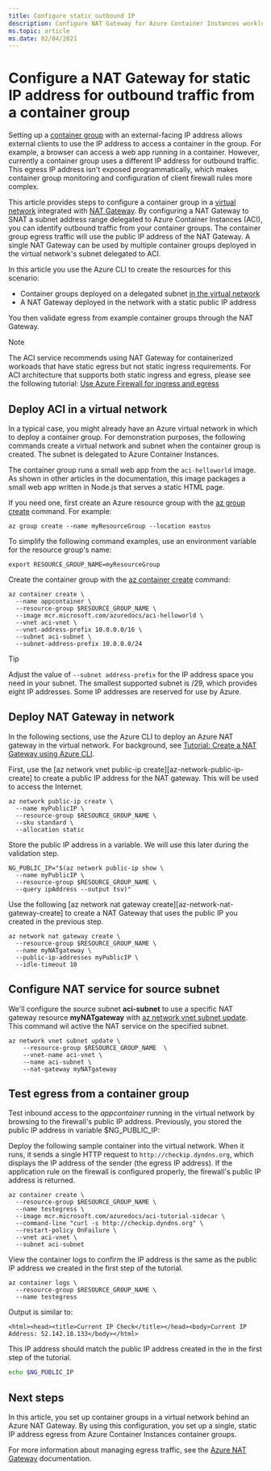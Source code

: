 ```yaml
---
title: Configure static outbound IP
description: Configure NAT Gateway for Azure Container Instances workloads that use the NAT Gateway's public IP address for static egress
ms.topic: article
ms.date: 02/04/2021
---
```


# Configure a NAT Gateway for static IP address for outbound traffic from a container group

Setting up a [container group](container-instances-container-groups.md) with an external-facing IP address allows external clients to use the IP address to access a container in the group. For example, a browser can access a web app running in a container. However, currently a container group uses a different IP address for outbound traffic. This egress IP address isn't exposed programmatically, which makes container group monitoring and configuration of client firewall rules more complex.

This article provides steps to configure a container group in a [virtual network](container-instances-virtual-network-concepts.md) integrated with [NAT Gateway](../virtual-network/nat-gateway/nat-gateway.md). By configuring a NAT Gateway to SNAT a subnet address range delegated to Azure Container Instances (ACI), you can identify outbound traffic from your container groups. The container group egress traffic will use the public IP address of the NAT Gateway. A single NAT Gateway can be used by multiple container groups deployed in the virtual network's subnet delegated to ACI.

In this article you use the Azure CLI to create the resources for this scenario:

* Container groups deployed on a delegated subnet [in the virtual network](container-instances-vnet.md) 
* A NAT Gateway deployed in the network with a static public IP address

You then validate egress from example container groups through the NAT Gateway.

> [!NOTE]
> The ACI service recommends using NAT Gateway for containerized workoads that have static egress but not static ingress requirements. For ACI architecture that supports both static ingress and egress, please see the following tutorial: [Use Azure Firewall for ingress and egress](container-instances-egress-ip-address.md)

## Deploy ACI in a virtual network

In a typical case, you might already have an Azure virtual network in which to deploy a container group. For demonstration purposes, the following commands create a virtual network and subnet when the container group is created. The subnet is delegated to Azure Container Instances. 

The container group runs a small web app from the `aci-helloworld` image. As shown in other articles in the documentation, this image packages a small web app written in Node.js that serves a static HTML page.

If you need one, first create an Azure resource group with the [az group create][az-group-create] command. For example:

```azurecli
az group create --name myResourceGroup --location eastus
```

To simplify the following command examples, use an environment variable for the resource group's name:

```console
export RESOURCE_GROUP_NAME=myResourceGroup
```

Create the container group with the [az container create][az-container-create] command:

```azurecli
az container create \
  --name appcontainer \
  --resource-group $RESOURCE_GROUP_NAME \
  --image mcr.microsoft.com/azuredocs/aci-helloworld \
  --vnet aci-vnet \
  --vnet-address-prefix 10.0.0.0/16 \
  --subnet aci-subnet \
  --subnet-address-prefix 10.0.0.0/24
```

> [!TIP]
> Adjust the value of `--subnet address-prefix` for the IP address space you need in your subnet. The smallest supported subnet is /29, which provides eight IP addresses. Some IP addresses are reserved for use by Azure.

## Deploy NAT Gateway in network

In the following sections, use the Azure CLI to deploy an Azure NAT gateway in the virtual network. For background, see [Tutorial: Create a NAT Gateway using Azure CLI](../virtual-network/nat-gateway/tutorial-create-nat-gateway-cli.md).

First, use the [az network vnet public-ip create][az-network-public-ip-create] to create a public IP address for the NAT gateway. This will be used to access the Internet.

```azurecli
az network public-ip create \
  --name myPublicIP \
  --resource-group $RESOURCE_GROUP_NAME \
  --sku standard \
  --allocation static
```

Store the public IP address in a variable. We will use this later during the validation step. 

```azurecli
NG_PUBLIC_IP="$(az network public-ip show \
  --name myPublicIP \
  --resource-group $RESOURCE_GROUP_NAME \
  --query ipAddress --output tsv)"
```

Use the following [az network nat gateway create][az-network-nat-gateway-create] to create a NAT Gateway that uses the public IP you created in the previous step.

```azurecli
az network nat gateway create \
  --resource-group $RESOURCE_GROUP_NAME \
  --name myNATgateway \
  --public-ip-addresses myPublicIP \
  --idle-timeout 10       
```
## Configure NAT service for source subnet

We'll configure the source subnet **aci-subnet** to use a specific NAT gateway resource **myNATgateway** with [az network vnet subnet update][az-network-vnet-subnet-update]. This command wil active the NAT service on the specified subnet. 

```azurecli
az network vnet subnet update \
    --resource-group $RESOURCE_GROUP_NAME  \
    --vnet-name aci-vnet \
    --name aci-subnet \
    --nat-gateway myNATgateway
```

## Test egress from a container group

Test inbound access to the *appcontainer* running in the virtual network by browsing to the firewall's public IP address. Previously, you stored the public IP address in variable $NG_PUBLIC_IP:

Deploy the following sample container into the virtual network. When it runs, it sends a single HTTP request to `http://checkip.dyndns.org`, which displays the IP address of the sender (the egress IP address). If the application rule on the firewall is configured properly, the firewall's public IP address is returned.

```azurecli
az container create \
  --resource-group $RESOURCE_GROUP_NAME \
  --name testegress \
  --image mcr.microsoft.com/azuredocs/aci-tutorial-sidecar \
  --command-line "curl -s http://checkip.dyndns.org" \
  --restart-policy OnFailure \
  --vnet aci-vnet \
  --subnet aci-subnet
```

View the container logs to confirm the IP address is the same as the public IP address we created in the first step of the tutorial.

```azurecli
az container logs \
  --resource-group $RESOURCE_GROUP_NAME \
  --name testegress 
```

Output is similar to:

```console
<html><head><title>Current IP Check</title></head><body>Current IP Address: 52.142.18.133</body></html>
```
This IP address should match the public IP address created in the in the first step of the tutorial. 

```Bash
echo $NG_PUBLIC_IP
```

## Next steps

In this article, you set up container groups in a virtual network behind an Azure NAT Gateway. By using this configuration, you set up a single, static IP address egress from Azure Container Instances container groups.

For more information about managing egress traffic, see the [Azure NAT Gateway](../nat-gateway/index.yml) documentation.

[az-group-create]: /cli/azure/group#az_group_create
[az-container-create]: /cli/azure/container#az_container_create
[az-network-vnet-subnet-create]: /cli/azure/network/vnet/subnet#az_network_vnet_subnet_create
[az-network-public-ip-show]: /cli/azure/network/public-ip/#az_network_public_ip_show
[az-network-vnet-subnet-update]: /cli/azure/network/vnet/subnet#az_network_vnet_subnet_update
[az-container-exec]: /cli/azure/container#az_container_exec
